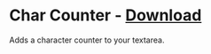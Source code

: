 # Char Counter - [Download](https://betterdiscord.net/ghdl?url=https://raw.githubusercontent.com/mwittrien/BetterDiscordAddons/master/Plugins/CharCounter/CharCounter.plugin.js)

Adds a character counter to your textarea.
